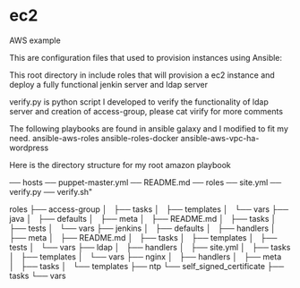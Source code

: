 # ec2
AWS example

This are configuration files that used to provision instances using Ansible:

This root directory in include roles that will provision a ec2 instance and deploy a fully functional jenkin server and ldap server 

verify.py is python script I developed to verify the functionality of ldap server and creation of access-group, please cat virify for more comments

The following playbooks are found in  ansible galaxy and I modified to fit my need. 
ansible-aws-roles
ansible-roles-docker
ansible-aws-vpc-ha-wordpress

Here is the directory structure for my root amazon playbook

── hosts
── puppet-master.yml
── README.md
── roles
── site.yml
── verify.py
── verify.sh"

roles
├── access-group
│   ├── tasks
│   ├── templates
│   └── vars
├── java
│   ├── defaults
│   ├── meta
│   ├── README.md
│   ├── tasks
│   ├── tests
│   └── vars
├── jenkins
│   ├── defaults
│   ├── handlers
│   ├── meta
│   ├── README.md
│   ├── tasks
│   ├── templates
│   ├── tests
│   └── vars
├── ldap
│   ├── handlers
│   ├── site.yml
│   ├── tasks
│   ├── templates
│   └── vars
├── nginx
│   ├── handlers
│   ├── meta
│   ├── tasks
│   └── templates
├── ntp
└── self_signed_certificate
    ├── tasks
    └── vars
 
